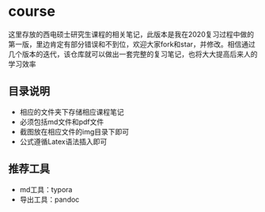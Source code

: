 # course
这里存放的西电硕士研究生课程的相关笔记，此版本是我在2020复习过程中做的第一版，里边肯定有部分错误和不到位，欢迎大家fork和star，并修改。相信通过几个版本的迭代，该仓库就可以做出一套完整的复习笔记，也将大大提高后来人的学习效率

## 目录说明

- 相应的文件夹下存储相应课程笔记
- 必须包括md文件和pdf文件
- 截图放在相应文件的img目录下即可
- 公式遵循Latex语法插入即可

## 推荐工具

- md工具：typora
- 导出工具：pandoc

